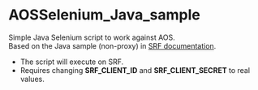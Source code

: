 # AOSSelenium_Java_sample

Simple Java Selenium script to work against AOS.
<br>Based on the Java sample (non-proxy) in <A href="https://admhelp.microfocus.com/srf/en/1.20/Content/remote-sel.htm" target="_blank">SRF documentation</a>. 
<ul>
<li>The script will execute on SRF. 
<li>Requires changing <b>SRF_CLIENT_ID</b> and <b>SRF_CLIENT_SECRET</b> to real values.
</ul>
